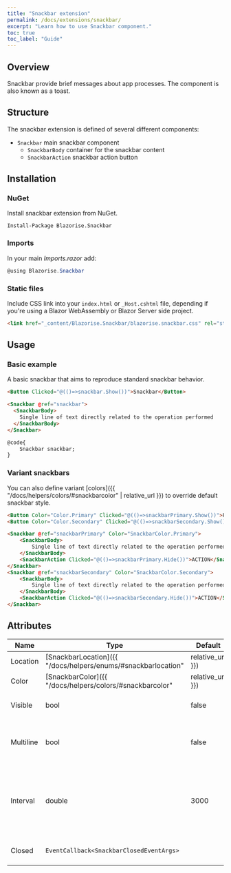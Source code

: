 ```yaml
---
title: "Snackbar extension"
permalink: /docs/extensions/snackbar/
excerpt: "Learn how to use Snackbar component."
toc: true
toc_label: "Guide"
---
```


## Overview

Snackbar provide brief messages about app processes. The component is also known as a toast.

## Structure

The snackbar extension is defined of several different components:

- `Snackbar` main snackbar component
  - `SnackbarBody` container for the snackbar content
  - `SnackbarAction` snackbar action button

## Installation

### NuGet

Install snackbar extension from NuGet.

```
Install-Package Blazorise.Snackbar
```

### Imports

In your main _Imports.razor_ add:

```cs
@using Blazorise.Snackbar
```

### Static files

Include CSS link into your `index.html` or `_Host.cshtml` file, depending if you're using a Blazor WebAssembly or Blazor Server side project.

```html
<link href="_content/Blazorise.Snackbar/blazorise.snackbar.css" rel="stylesheet" />
```

## Usage

### Basic example

A basic snackbar that aims to reproduce standard snackbar behavior.

```html
<Button Clicked="@(()=>snackbar.Show())">Snackbar</Button>

<Snackbar @ref="snackbar">
  <SnackbarBody>
    Single line of text directly related to the operation performed
  </SnackbarBody>
</Snackbar>

@code{
    Snackbar snackbar;
}
```

### Variant snackbars

You can also define variant [colors]({{ "/docs/helpers/colors/#snackbarcolor" | relative_url }}) to override default snackbar style.

```html
<Button Color="Color.Primary" Clicked="@(()=>snackbarPrimary.Show())">Primary</Button>
<Button Color="Color.Secondary" Clicked="@(()=>snackbarSecondary.Show())">Secondary</Button>

<Snackbar @ref="snackbarPrimary" Color="SnackbarColor.Primary">
    <SnackbarBody>
        Single line of text directly related to the operation performed
    </SnackbarBody>
    <SnackbarAction Clicked="@(()=>snackbarPrimary.Hide())">ACTION</SnackbarAction>
</Snackbar>
<Snackbar @ref="snackbarSecondary" Color="SnackbarColor.Secondary">
    <SnackbarBody>
        Single line of text directly related to the operation performed
    </SnackbarBody>
    <SnackbarAction Clicked="@(()=>snackbarSecondary.Hide())">ACTION</SnackbarAction>
</Snackbar>
```

## Attributes

| Name               | Type                                                                                     | Default      | Description                                                                                  |
|--------------------|------------------------------------------------------------------------------------------|--------------|----------------------------------------------------------------------------------------------|
| Location           | [SnackbarLocation]({{ "/docs/helpers/enums/#snackbarlocation" | relative_url }})         | `None`       | Defines the snackbar location.                                                               |
| Color              | [SnackbarColor]({{ "/docs/helpers/colors/#snackbarcolor" | relative_url }})              | `None`       | Defines the snackbar color.                                                                  |
| Visible            | bool                                                                                     | false        | Defines the visibility of snackbar.                                                          |
| Multiline          | bool                                                                                     | false        | Allow snackbar to show multiple lines of text.                                               |
| Interval           | double                                                                                   | 3000         | Defines the interval(in milliseconds) after which the snackbar will be automatically closed. |
| Closed             | `EventCallback<SnackbarClosedEventArgs>`                                                 |              | Occurs after the snackbar has closed.                                                        |
